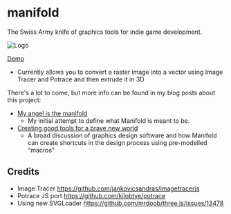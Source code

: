 # manifold
The Swiss Army knife of graphics tools for indie game development.

![Logo](https://cdn.rawgit.com/paulbrzeski/manifold/master/assets/manifold.svg)

[Demo](http://manifold.paulbrzeski.com)
- Currently allows you to convert a raster image into a vector using Image Tracer and Potrace and then extrude it in 3D

There's a lot to come, but more info can be found in my blog posts about this project: 
- [My angel is the manifold](https://medium.com/@mail_59849/my-angel-is-the-manifold-d0b718d03071)
  - My initial attempt to define what Manifold is meant to be.
- [Creating good tools for a brave new world](https://medium.com/@mail_59849/creating-good-tools-for-a-brave-new-world-a85fa2da43cf)
  - A broad discussion of graphics design software and how Manifold can create shortcuts in the design process using pre-modelled "macros"

## Credits
- Image Tracer https://github.com/jankovicsandras/imagetracerjs
- Potrace JS port https://github.com/kilobtye/potrace
- Using new SVGLoader https://github.com/mrdoob/three.js/issues/13478
